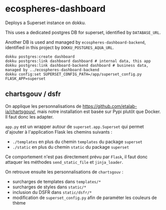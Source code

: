# ecospheres-dashboard

Deploys a Superset instance on dokku.

This uses a dedicated postgres DB for superset, identified by `DATABASE_URL`.

Another DB is used and managed by `ecospheres-dashboard-backend`, identified in this project by `DOKKU_POSTGRES_AQUA_URL`.


```shell
dokku postgres:create dashboard
dokku postgres:link dashboard dashboard # internal data, this app
dokku postgres:link dashboard-backend dashboard # business data, managed by ../ecospheres-dashboard-backend
dokku config:set SUPERSET_CONFIG_PATH=/app/superset_config.py FLASK_APP=superset
```

## chartsgouv / dsfr

On applique les personnalisations de https://github.com/etalab-ia/chartsgouv/, mais notre installation est basée sur Pypi plutôt que Docker. Il faut donc les adapter.

`app.py` est un wrapper autour de `superset.app.Superset` qui permet d'ajouter à l'application Flask les chemins suivants :
- `./templates` en plus du chemin `templates` du package `superset`
- `./static` en plus du chemin `static` du package `superset`

Ce comportement n'est pas directement prévu par `Flask`, il faut donc attaquer les méthodes `send_static_file` et `jinja_loader`.

On retrouve ensuite les personnalisations de `chartsgouv` :
- surcharges de templates dans `templates/*`
- surcharges de styles dans `static/*`
- inclusion du DSFR dans `static/dsfr/*`
- modification de `superset_config.py` afin de paraméter les couleurs de thème
